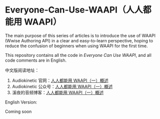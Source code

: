 # Everyone-Can-Use-WAAPI（人人都能用 WAAPI）
The main purpose of this series of articles is to introduce the use of WAAPI (Wwise Authoring API) in a clear and easy-to-learn perspective, hoping to reduce the confusion of beginners when using WAAPI for the first time.

This repository contains all the code in *Everyone Can Use WAAPI*, and all code comments are in English.

中文版阅读地址：
1. Audiokinetic 官网：[人人都能用 WAAPI（一）概述](https://blog.audiokinetic.com/zh/everyone-can-use-waapi-overview/)
2. Audiokinetic 公众号：[人人都能用 WAAPI（一）概述](https://mp.weixin.qq.com/s?src=11&timestamp=1603290516&ver=2658&signature=XypM0nq*NqfU61c6mfTGsm-GBjNOVghAYGpHZO84D7N*CSjnNFMaQ9YqPg0lWpWcF6BR*k1K0EBHvFk8o*xxpkCAwUM2ePi7jHiTLezZryQtg3ebrI3vyHU*eq9NpREr&new=1)
3. 溪夜的音频博客：[人人都能用 WAAPI（一）概述](https://xiye.art/2020/09/01/WAAPI%20%E4%B8%80%E6%96%87%E9%80%9A%EF%BC%88%E4%B8%80%EF%BC%89/)

English Version:

Coming soon
